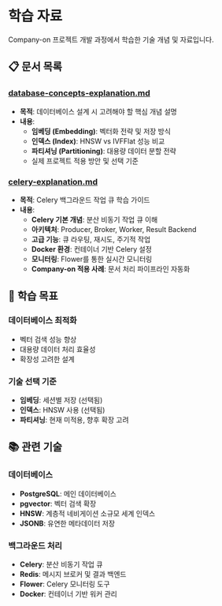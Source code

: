 # 학습 자료

Company-on 프로젝트 개발 과정에서 학습한 기술 개념 및 자료입니다.

## 📋 문서 목록

### [database-concepts-explanation.md](./database-concepts-explanation.md)
- **목적**: 데이터베이스 설계 시 고려해야 할 핵심 개념 설명
- **내용**:
  - **임베딩 (Embedding)**: 벡터화 전략 및 저장 방식
  - **인덱스 (Index)**: HNSW vs IVFFlat 성능 비교
  - **파티셔닝 (Partitioning)**: 대용량 데이터 분할 전략
  - 실제 프로젝트 적용 방안 및 선택 기준

### [celery-explanation.md](./celery-explanation.md)
- **목적**: Celery 백그라운드 작업 큐 학습 가이드
- **내용**:
  - **Celery 기본 개념**: 분산 비동기 작업 큐 이해
  - **아키텍처**: Producer, Broker, Worker, Result Backend
  - **고급 기능**: 큐 라우팅, 재시도, 주기적 작업
  - **Docker 환경**: 컨테이너 기반 Celery 설정
  - **모니터링**: Flower를 통한 실시간 모니터링
  - **Company-on 적용 사례**: 문서 처리 파이프라인 자동화

## 🎯 학습 목표

### 데이터베이스 최적화
- 벡터 검색 성능 향상
- 대용량 데이터 처리 효율성
- 확장성 고려한 설계

### 기술 선택 기준
- **임베딩**: 세션별 저장 (선택됨)
- **인덱스**: HNSW 사용 (선택됨)
- **파티셔닝**: 현재 미적용, 향후 확장 고려

## 📚 관련 기술

### 데이터베이스
- **PostgreSQL**: 메인 데이터베이스
- **pgvector**: 벡터 검색 확장
- **HNSW**: 계층적 네비게이션 소규모 세계 인덱스
- **JSONB**: 유연한 메타데이터 저장

### 백그라운드 처리
- **Celery**: 분산 비동기 작업 큐
- **Redis**: 메시지 브로커 및 결과 백엔드
- **Flower**: Celery 모니터링 도구
- **Docker**: 컨테이너 기반 워커 관리
